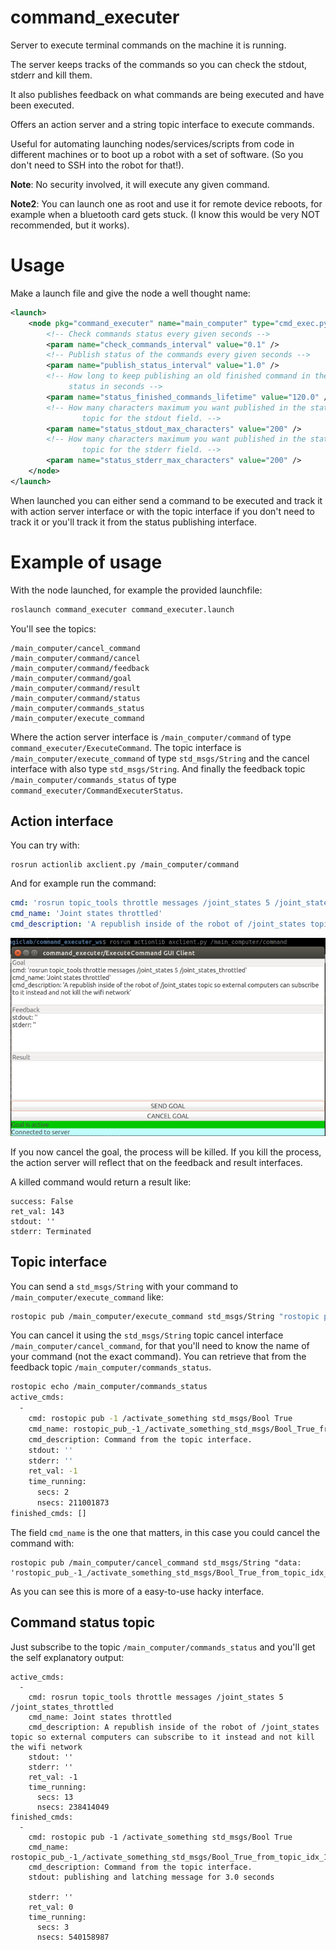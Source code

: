 # command_executer

Server to execute terminal commands on the machine it is running.

The server keeps tracks of the commands so you can check the stdout, stderr and kill them.

It also publishes feedback on what commands are being executed and have been executed.

Offers an action server and a string topic interface to execute commands.

Useful for automating launching nodes/services/scripts from code in different machines
or to boot up a robot with a set of software. (So you don't need to SSH into the robot for that!).

**Note**: No security involved, it will execute any given command.

**Note2**: You can launch one as root and use it for remote device reboots, for example 
when a bluetooth card gets stuck. (I know this would be very NOT recommended, but it works).

# Usage

Make a launch file and give the node a well thought name:
```xml
<launch>
    <node pkg="command_executer" name="main_computer" type="cmd_exec.py" output="screen">
        <!-- Check commands status every given seconds -->
        <param name="check_commands_interval" value="0.1" />
        <!-- Publish status of the commands every given seconds -->
        <param name="publish_status_interval" value="1.0" />
        <!-- How long to keep publishing an old finished command in the
             status in seconds -->
        <param name="status_finished_commands_lifetime" value="120.0" />
        <!-- How many characters maximum you want published in the status
                topic for the stdout field. -->
        <param name="status_stdout_max_characters" value="200" />
        <!-- How many characters maximum you want published in the status
                topic for the stderr field. -->
        <param name="status_stderr_max_characters" value="200" />
    </node>
</launch>
```

When launched you can either send a command to be executed and track it with action server
interface or with the topic interface if you don't need to track it or you'll track it
from the status publishing interface.

# Example of usage

With the node launched, for example the provided launchfile:

```bash
roslaunch command_executer command_executer.launch
```

You'll see the topics:

```
/main_computer/cancel_command
/main_computer/command/cancel
/main_computer/command/feedback
/main_computer/command/goal
/main_computer/command/result
/main_computer/command/status
/main_computer/commands_status
/main_computer/execute_command
```

Where the action server interface is `/main_computer/command` of type `command_executer/ExecuteCommand`. The topic interface is `/main_computer/execute_command` of type `std_msgs/String` and the cancel interface with also type `std_msgs/String`. And finally the feedback topic `/main_computer/commands_status` of type `command_executer/CommandExecuterStatus`.

## Action interface

You can try with:

```
rosrun actionlib axclient.py /main_computer/command
```

And for example run the command:
```yaml
cmd: 'rosrun topic_tools throttle messages /joint_states 5 /joint_states_throttled'
cmd_name: 'Joint states throttled'
cmd_description: 'A republish inside of the robot of /joint_states topic so external computers can subscribe to it instead and not kill the wifi network'
```

![capture of axclient](command_executer_action_interface.png)

If you now cancel the goal, the process will be killed. If you kill the process, the action server
will reflect that on the feedback and result interfaces.

A killed command would return a result like:

```
success: False
ret_val: 143
stdout: ''
stderr: Terminated
```

## Topic interface

You can send a `std_msgs/String` with your command to `/main_computer/execute_command` like:

```bash
rostopic pub /main_computer/execute_command std_msgs/String "rostopic pub -1 /activate_something std_msgs/Bool True" -1
```

You can cancel it using the `std_msgs/String` topic cancel interface `/main_computer/cancel_command`, for that you'll need to know the name of your command (not the exact command). You can retrieve that from the feedback topic `/main_computer/commands_status`.

```bash
rostopic echo /main_computer/commands_status
active_cmds: 
  - 
    cmd: rostopic pub -1 /activate_something std_msgs/Bool True
    cmd_name: rostopic_pub_-1_/activate_something_std_msgs/Bool_True_from_topic_idx_0
    cmd_description: Command from the topic interface.
    stdout: ''
    stderr: ''
    ret_val: -1
    time_running: 
      secs: 2
      nsecs: 211001873
finished_cmds: []
```

The field `cmd_name` is the one that matters, in this case you could cancel the command with:

```
rostopic pub /main_computer/cancel_command std_msgs/String "data: 'rostopic_pub_-1_/activate_something_std_msgs/Bool_True_from_topic_idx_0'"
```

As you can see this is more of a easy-to-use hacky interface.

## Command status topic

Just subscribe to the topic `/main_computer/commands_status` and you'll get the self explanatory output:

```
active_cmds: 
  - 
    cmd: rosrun topic_tools throttle messages /joint_states 5 /joint_states_throttled
    cmd_name: Joint states throttled
    cmd_description: A republish inside of the robot of /joint_states topic so external computers can subscribe to it instead and not kill the wifi network
    stdout: ''
    stderr: ''
    ret_val: -1
    time_running: 
      secs: 13
      nsecs: 238414049
finished_cmds: 
  - 
    cmd: rostopic pub -1 /activate_something std_msgs/Bool True
    cmd_name: rostopic_pub_-1_/activate_something_std_msgs/Bool_True_from_topic_idx_1
    cmd_description: Command from the topic interface.
    stdout: publishing and latching message for 3.0 seconds

    stderr: ''
    ret_val: 0
    time_running: 
      secs: 3
      nsecs: 540158987
```

